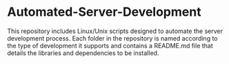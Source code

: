 # Automated-Server-Development
This repository includes Linux/Unix scripts designed to automate the server development process. Each folder in the repository is named according to the type of development it supports and contains a README.md file that details the libraries and dependencies to be installed.
